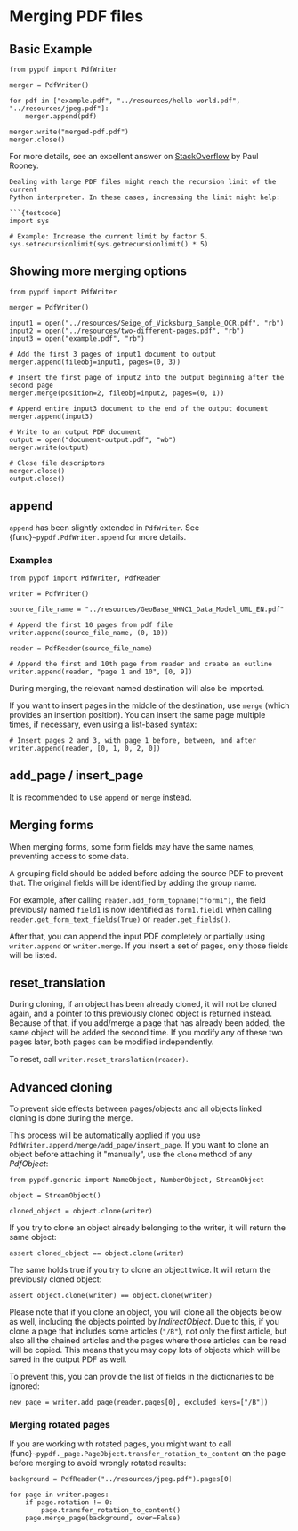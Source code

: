 # Merging PDF files

## Basic Example

```{testcode}
from pypdf import PdfWriter

merger = PdfWriter()

for pdf in ["example.pdf", "../resources/hello-world.pdf", "../resources/jpeg.pdf"]:
    merger.append(pdf)

merger.write("merged-pdf.pdf")
merger.close()
```

For more details, see an excellent answer on
[StackOverflow](https://stackoverflow.com/questions/3444645/merge-pdf-files)
by Paul Rooney.

```{note}
Dealing with large PDF files might reach the recursion limit of the current
Python interpreter. In these cases, increasing the limit might help:

```{testcode}
import sys

# Example: Increase the current limit by factor 5.
sys.setrecursionlimit(sys.getrecursionlimit() * 5)
```

## Showing more merging options

```{testcode}
from pypdf import PdfWriter

merger = PdfWriter()

input1 = open("../resources/Seige_of_Vicksburg_Sample_OCR.pdf", "rb")
input2 = open("../resources/two-different-pages.pdf", "rb")
input3 = open("example.pdf", "rb")

# Add the first 3 pages of input1 document to output
merger.append(fileobj=input1, pages=(0, 3))

# Insert the first page of input2 into the output beginning after the second page
merger.merge(position=2, fileobj=input2, pages=(0, 1))

# Append entire input3 document to the end of the output document
merger.append(input3)

# Write to an output PDF document
output = open("document-output.pdf", "wb")
merger.write(output)

# Close file descriptors
merger.close()
output.close()
```

## append

`append` has been slightly extended in `PdfWriter`. See {func}`~pypdf.PdfWriter.append` for more details.

### Examples

```{testcode}
from pypdf import PdfWriter, PdfReader

writer = PdfWriter()

source_file_name = "../resources/GeoBase_NHNC1_Data_Model_UML_EN.pdf"

# Append the first 10 pages from pdf file
writer.append(source_file_name, (0, 10))

reader = PdfReader(source_file_name)

# Append the first and 10th page from reader and create an outline
writer.append(reader, "page 1 and 10", [0, 9])
```

During merging, the relevant named destination will also be imported.

If you want to insert pages in the middle of the destination, use `merge` (which provides an insertion position).
You can insert the same page multiple times, if necessary, even using a list-based syntax:

```{testcode}
# Insert pages 2 and 3, with page 1 before, between, and after
writer.append(reader, [0, 1, 0, 2, 0])
```

## add_page / insert_page

It is recommended to use `append` or `merge` instead.

## Merging forms

When merging forms, some form fields may have the same names, preventing access to some data.

A grouping field should be added before adding the source PDF to prevent that.
The original fields will be identified by adding the group name.

For example, after calling `reader.add_form_topname("form1")`, the field
previously named `field1` is now identified as `form1.field1` when calling
`reader.get_form_text_fields(True)` or `reader.get_fields()`.

After that, you can append the input PDF completely or partially using
`writer.append` or `writer.merge`. If you insert a set of pages, only those
fields will be listed.

## reset_translation

During cloning, if an object has been already cloned, it will not be cloned again, and a pointer
to this previously cloned object is returned instead. Because of that, if you add/merge a page that has
already been added, the same object will be added the second time. If you modify any of these two pages later,
both pages can be modified independently.

To reset, call  `writer.reset_translation(reader)`.

## Advanced cloning

To prevent side effects between pages/objects and all objects linked cloning is done during the merge.

This process will be automatically applied if you use `PdfWriter.append/merge/add_page/insert_page`.
If you want to clone an object before attaching it "manually", use the `clone` method of any *PdfObject*:

```{testcode}
from pypdf.generic import NameObject, NumberObject, StreamObject

object = StreamObject()

cloned_object = object.clone(writer)
```

If you try to clone an object already belonging to the writer, it will return the same object:

```{testcode}
assert cloned_object == object.clone(writer)
```

The same holds true if you try to clone an object twice. It will return the previously cloned object:

```{testcode}
assert object.clone(writer) == object.clone(writer)
```

Please note that if you clone an object, you will clone all the objects below as well,
including the objects pointed by *IndirectObject*. Due to this, if you clone a page that
includes some articles (`"/B"`), not only the first article, but also all the chained articles
and the pages where those articles can be read will be copied.
This means that you may copy lots of objects which will be saved in the output PDF as well.

To prevent this, you can provide the list of fields in the dictionaries to be ignored:

```{testcode}
new_page = writer.add_page(reader.pages[0], excluded_keys=["/B"])
```

### Merging rotated pages

If you are working with rotated pages, you might want to call {func}`~pypdf._page.PageObject.transfer_rotation_to_content` on the page
before merging to avoid wrongly rotated results:

```{testcode}
background = PdfReader("../resources/jpeg.pdf").pages[0]

for page in writer.pages:
    if page.rotation != 0:
        page.transfer_rotation_to_content()
    page.merge_page(background, over=False)
```
